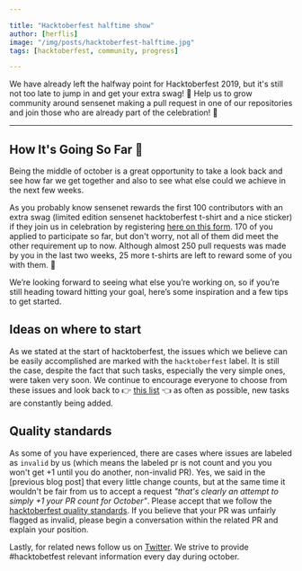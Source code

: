 ```yaml
---

title: "Hacktoberfest halftime show"
author: [herflis]
image: "/img/posts/hacktoberfest-halftime.jpg"
tags: [hacktoberfest, community, progress]

---
```


We have already left the halfway point for Hacktoberfest 2019, but it's still not too late to jump in and get your extra swag! 👕 Help us to grow community around sensenet making a pull request in one of our repositories and join those who are already part of the celebration! 🎃

---

## How It's Going So Far 🚀

Being the middle of october is a great opportunity to take a look back and see how far we get together and also to see what else could we achieve in the next few weeks.

As you probably know sensenet rewards the first 100 contributors with an extra swag (limited edition sensenet hacktoberfest t-shirt and a nice sticker) if they join us in celebration by registering [here on this form](https://sensenet.com/Hacktoberfest2019). 170 of you applied to participate so far, but don't worry, not all of them did meet the other requirement up to now. Although almost 250 pull requests was made by you in the last two weeks, 25 more t-shirts are left to reward some of you with them. 🎁 

We’re looking forward to seeing what else you’re working on, so if you’re still heading toward hitting your goal, here’s some inspiration and a few tips to get started.

## Ideas on where to start

As we stated at the start of hacktoberfest, the issues which we believe can be easily accomplished are marked with the ```hacktoberfest``` label. It is still the case, despite the fact that such tasks, especially the very simple ones, were taken very soon. We continue to encourage everyone to choose from these issues and look back to 👉 [this list](https://github.com/search?q=org%3Asensenet+label%3A%22hacktoberfest%22+is%3Aopen&type=Issues) 👈 as often as possible, new tasks are constantly being added.

## Quality standards

As some of you have experienced, there are cases where issues are labeled as ```invalid``` by us (which means the labeled pr is not count and you you won't get +1 until you do another, non-invalid PR). Yes, we said in the [previous blog post] that every little change counts, but at the same time it wouldn't be fair from us to accept a request _"that's clearly an attempt to simply +1 your PR count for October"_. Please accept that we follow the [hacktoberfest quality standards](https://hacktoberfest.digitalocean.com/details#quality-standards). If you believe that your PR was unfairly flagged as invalid, please begin a conversation within the related PR and explain your position.

Lastly, for related news follow us on [Twitter](https://twitter.com/sensenet). We strive to provide #hacktobetfest relevant information every day during october.
